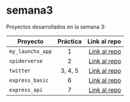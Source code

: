 # semana3

Proyectos desarrollados en la semana 3:

| Proyecto | Práctica | Link al repo |
| ------------- |:-------------:| -----:|
|`my_launchx_app`|1|[Link al repo](https://github.com/pablosilva82113/my_launchx_app)|
|`spiderverse`|2|[Link al repo](https://github.com/pablosilva82113/spiderverse)|
|`twitter`|3, 4, 5|[Link al repo](https://github.com/pablosilva82113/twitter)|
|`express_basic`|6|[Link al repo](https://github.com/pablosilva82113/express_basic)|
|`express_api`|7|[Link al repo](https://github.com/pablosilva82113/express_api)|
